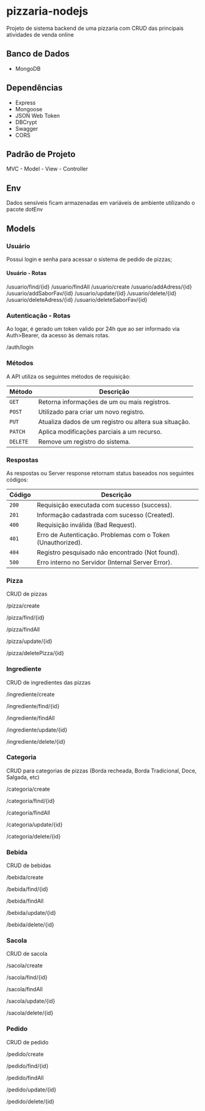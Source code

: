 # pizzaria-nodejs

Projeto de sistema backend de uma pizzaria com CRUD das principais atividades de venda online

## Banco de Dados

* MongoDB

## Dependências

* Express
* Mongoose
* JSON Web Token
* DBCrypt
* Swagger
* CORS

## Padrão de Projeto

MVC - Model - View - Controller

## Env

Dados sensíveis ficam armazenadas em variáveis de ambiente utilizando o pacote dotEnv

## Models

### Usuário

Possui login e senha para acessar o sistema de pedido de pizzas;

#### Usuário - Rotas

/usuario/find/{id}
/usuario/findAll
/usuario/create
/usuario/addAdress/{id}
/usuario/addSaborFav/{id}
/usuario/update/{id}
/usuario/delete/{id}
/usuario/deleteAdress/{id}
/usuario/deleteSaborFav/{id}

### Autenticação - Rotas

Ao logar, é gerado um token valido por 24h que ao ser informado via Auth>Bearer, da acesso às demais rotas.

/auth/login

### Métodos

A API utiliza os seguintes métodos de requisição:


| Método  | Descrição                                             |
| ---------- | --------------------------------------------------------- |
| `GET`    | Retorna informações de um ou mais registros.          |
| `POST`   | Utilizado para criar um novo registro.                  |
| `PUT`    | Atualiza dados de um registro ou altera sua situação. |
| `PATCH`  | Aplica modificações parciais a um recurso.            |
| `DELETE` | Remove um registro do sistema.                          |

### Respostas

As respostas ou Server response retornam status baseados nos seguintes códigos:


| Código | Descrição                                                   |
| --------- | --------------------------------------------------------------- |
| `200`   | Requisição executada com sucesso (success).                 |
| `201`   | Informação cadastrada com sucesso (Created).                |
| `400`   | Requisição inválida (Bad Request).                         |
| `401`   | Erro de Autenticação. Problemas com o Token (Unauthorized). |
| `404`   | Registro pesquisado não encontrado (Not found).              |
| `500`   | Erro interno no Servidor (Internal Server Error).             |

### Pizza

CRUD de pizzas

/pizza/create

/pizza/find/{id}

/pizza/findAll

/pizza/update/{id}

/pizza/deletePizza/{id}

### Ingrediente

CRUD de ingredientes das pizzas

/ingrediente/create

/ingrediente/find/{id}

/ingrediente/findAll

/ingrediente/update/{id}

/ingrediente/delete/{id}

### Categoria

CRUD para categorias de pizzas (Borda recheada, Borda Tradicional, Doce, Salgada, etc)

/categoria/create

/categoria/find/{id}

/categoria/findAll

/categoria/update/{id}

/categoria/delete/{id}

### Bebida

CRUD de bebidas

/bebida/create

/bebida/find/{id}

/bebida/findAll

/bebida/update/{id}

/bebida/delete/{id}

### Sacola

CRUD de sacola

/sacola/create

/sacola/find/{id}

/sacola/findAll

/sacola/update/{id}

/sacola/delete/{id}

### Pedido

CRUD de pedido

/pedido/create

/pedido/find/{id}

/pedido/findAll

/pedido/update/{id}

/pedido/delete/{id}
